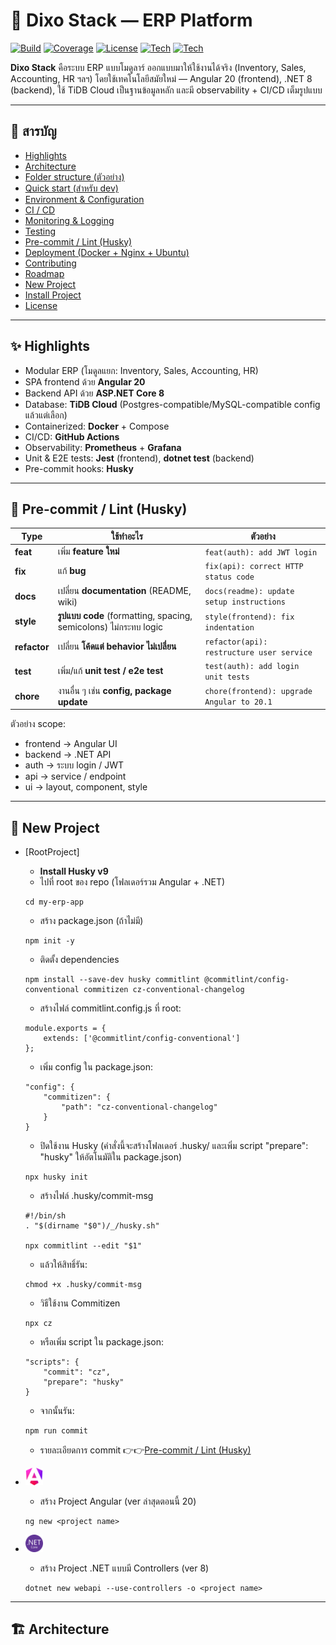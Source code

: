 # 🚀 Dixo Stack — ERP Platform

[![Build](https://img.shields.io/badge/build-pipeline-blue)]()
[![Coverage](https://img.shields.io/badge/coverage---yellow)]()
[![License](https://img.shields.io/badge/license-MIT-green)]()
[![Tech](https://img.shields.io/badge/frontend-Angular%2020-red)]()
[![Tech](https://img.shields.io/badge/backend-.NET%208-007ACC)]()

**Dixo Stack** คือระบบ ERP แบบโมดูลาร์ ออกแบบมาให้ใช้งานได้จริง (Inventory, Sales, Accounting, HR ฯลฯ) โดยใช้เทคโนโลยีสมัยใหม่ — Angular 20 (frontend), .NET 8 (backend), ใช้ TiDB Cloud เป็นฐานข้อมูลหลัก และมี observability + CI/CD เต็มรูปแบบ

---

## 📌 สารบัญ
- [Highlights](#-highlights)
- [Architecture](#-architecture)
- [Folder structure (ตัวอย่าง)](#-folder-structure-ตัวอย่าง)
- [Quick start (สำหรับ dev)](#-quick-start-สำหรับ-dev)
- [Environment & Configuration](#-environment--configuration)
- [CI / CD](#-ci--cd)
- [Monitoring & Logging](#-monitoring--logging)
- [Testing](#-testing)
- [Pre-commit / Lint (Husky)](#-pre-commit--lint-husky)
- [Deployment (Docker + Nginx + Ubuntu)](#-deployment-docker--nginx--ubuntu)
- [Contributing](#-contributing)
- [Roadmap](#-roadmap)
- [New Project](#-new--project)
- [Install Project](#-install--project)
- [License](#-license)

---

## ✨ Highlights
- Modular ERP (โมดูลแยก: Inventory, Sales, Accounting, HR)
- SPA frontend ด้วย **Angular 20**
- Backend API ด้วย **ASP.NET Core 8**
- Database: **TiDB Cloud** (Postgres-compatible/MySQL-compatible config แล้วแต่เลือก)
- Containerized: **Docker** + Compose
- CI/CD: **GitHub Actions**
- Observability: **Prometheus** + **Grafana**
- Unit & E2E tests: **Jest** (frontend), **dotnet test** (backend)
- Pre-commit hooks: **Husky**

---
## 📄 Pre-commit / Lint (Husky)
| Type         | ใช้ทำอะไร                                                        | ตัวอย่าง                                     |
| ------------ | --------------------------------------------------------------- | ------------------------------------------ |
| **feat**     | เพิ่ม **feature ใหม่**                                             | `feat(auth): add JWT login`                |
| **fix**      | แก้ **bug**                                                      | `fix(api): correct HTTP status code`       |
| **docs**     | เปลี่ยน **documentation** (README, wiki)                          | `docs(readme): update setup instructions`  |
| **style**    | **รูปแบบ code** (formatting, spacing, semicolons) ไม่กระทบ logic  | `style(frontend): fix indentation`         |
| **refactor** | เปลี่ยน **โค้ดแต่ behavior ไม่เปลี่ยน**                                | `refactor(api): restructure user service`  |
| **test**     | เพิ่ม/แก้ **unit test / e2e test**                                 | `test(auth): add login unit tests`         |
| **chore**    | งานอื่น ๆ เช่น **config, package update**                          | `chore(frontend): upgrade Angular to 20.1` |

ตัวอย่าง scope:
- frontend → Angular UI
- backend → .NET API
- auth → ระบบ login / JWT
- api → service / endpoint
- ui → layout, component, style

---
## 🚩 New Project
- [RootProject]
    - **Install Husky v9** 
    - ไปที่ root ของ repo (โฟลเดอร์รวม Angular + .NET)

    ```
    cd my-erp-app
    ```

    - สร้าง package.json (ถ้าไม่มี)

    ```
    npm init -y 
    ```

    - ติดตั้ง dependencies

    ```
    npm install --save-dev husky commitlint @commitlint/config-conventional commitizen cz-conventional-changelog
    ``` 

    - สร้างไฟล์ commitlint.config.js ที่ root:

    ```
    module.exports = {
        extends: ['@commitlint/config-conventional']
    };
    ```

    - เพิ่ม config ใน package.json:

    ```
    "config": {
        "commitizen": {
            "path": "cz-conventional-changelog"
        }
    }
    ```

    - ปิดใช้งาน Husky (คำสั่งนี้จะสร้างโฟลเดอร์ .husky/ และเพิ่ม script "prepare": "husky" ให้อัตโนมัติใน package.json)

    ```
    npx husky init
    ```

    - สร้างไฟล์ .husky/commit-msg

    ```
    #!/bin/sh
    . "$(dirname "$0")/_/husky.sh"

    npx commitlint --edit "$1"
    ```

    - แล้วให้สิทธิ์รัน:

    ```
    chmod +x .husky/commit-msg
    ```

    - วิธีใช้งาน Commitizen

    ```
    npx cz
    ```

    - หรือเพิ่ม script ใน package.json:

    ```
    "scripts": {
        "commit": "cz",
        "prepare": "husky"
    }
    ```

    - จากนั้นรัน: 

    ```
    npm run commit
    ```

    - รายละเอียดการ commit 👉👉[Pre-commit / Lint (Husky)](#-pre-commit--lint-husky)

- <img src="https://github.com/devicons/devicon/blob/master/icons/angular/angular-original.svg" title="Angular" alt="Angular" width="28" height="28"/> &nbsp;
    - สร้าง Project Angular (ver ล่าสุดตอนนี้ 20)
    ```
    ng new <project name>
    ```
    
- <img src="https://github.com/devicons/devicon/blob/master/icons/dotnetcore/dotnetcore-original.svg" title="dotnetcore" alt="dotnetcore" width="28" height="28"/> &nbsp;
    - สร้าง Project .NET แบบมี Controllers (ver 8)
    ```
    dotnet new webapi --use-controllers -o <project name>
    ```

---
## 🏗️ Architecture

